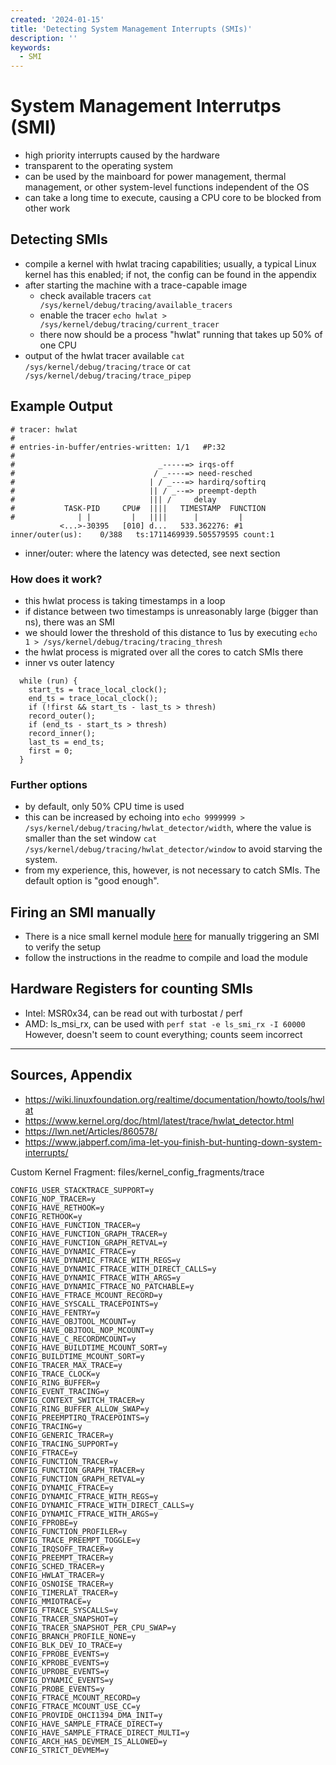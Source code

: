 ```yaml
---
created: '2024-01-15'
title: 'Detecting System Management Interrupts (SMIs)'
description: ''
keywords:
  - SMI
---
```


# System Management Interrutps (SMI)

- high priority interrupts caused by the hardware
- transparent to the operating system
- can be used by the mainboard for power management, thermal management, or other system-level functions independent of the OS
- can take a long time to execute, causing a CPU core to be blocked from other work

## Detecting SMIs

- compile a kernel with hwlat tracing capabilities; usually, a typical Linux kernel has this enabled; if not, the config can be found in the appendix
- after starting the machine with a trace-capable image
    - check available tracers `cat /sys/kernel/debug/tracing/available_tracers`
    - enable the tracer `echo hwlat > /sys/kernel/debug/tracing/current_tracer`
    - there now should be a process "hwlat" running that takes up 50% of one CPU
- output of the hwlat tracer available `cat /sys/kernel/debug/tracing/trace` or `cat /sys/kernel/debug/tracing/trace_pipep`

## Example Output

```
# tracer: hwlat
#
# entries-in-buffer/entries-written: 1/1   #P:32
#
#                                _-----=> irqs-off
#                               / _----=> need-resched
#                              | / _---=> hardirq/softirq
#                              || / _--=> preempt-depth
#                              ||| /     delay
#           TASK-PID     CPU#  ||||   TIMESTAMP  FUNCTION
#              | |         |   ||||      |         |
           <...>-30395   [010] d...   533.362276: #1     inner/outer(us):    0/388   ts:1711469939.505579595 count:1
```

- inner/outer: where the latency was detected, see next section

### How does it work?

- this hwlat process is taking timestamps in a loop
- if distance between two timestamps is unreasonably large (bigger than ns), there was an SMI
- we should lower the threshold of this distance to 1us by executing `echo 1 > /sys/kernel/debug/tracing/tracing_thresh`
- the hwlat process is migrated over all the cores to catch SMIs there
- inner vs outer latency

```
  while (run) {
    start_ts = trace_local_clock();
    end_ts = trace_local_clock();
    if (!first && start_ts - last_ts > thresh)
	record_outer();
    if (end_ts - start_ts > thresh)
	record_inner();
    last_ts = end_ts;
    first = 0;
  }
```

### Further options

- by default, only 50% CPU time is used
- this can be increased by echoing into `echo 9999999 > /sys/kernel/debug/tracing/hwlat_detector/width`, where the value is smaller than the set window `cat /sys/kernel/debug/tracing/hwlat_detector/window` to avoid starving the system.
- from my experience, this, however, is not necessary to catch SMIs. The default option is "good enough".

## Firing an SMI manually

- There is a nice small kernel module [here](https://github.com/jib218/kernel-module-smi-trigger) for manually triggering an SMI to verify the setup
- follow the instructions in the readme to compile and load the module

## Hardware Registers for counting SMIs

- Intel: MSR0x34, can be read out with turbostat / perf
- AMD: ls\_msi\_rx, can be used with `perf stat -e ls_smi_rx -I 60000`
However, doesn't seem to count everything; counts seem incorrect

---

## Sources, Appendix

- https://wiki.linuxfoundation.org/realtime/documentation/howto/tools/hwlat
- https://www.kernel.org/doc/html/latest/trace/hwlat_detector.html
- https://lwn.net/Articles/860578/
- https://www.jabperf.com/ima-let-you-finish-but-hunting-down-system-interrupts/

Custom Kernel Fragment: files/kernel\_config\_fragments/trace

```
CONFIG_USER_STACKTRACE_SUPPORT=y
CONFIG_NOP_TRACER=y
CONFIG_HAVE_RETHOOK=y
CONFIG_RETHOOK=y
CONFIG_HAVE_FUNCTION_TRACER=y
CONFIG_HAVE_FUNCTION_GRAPH_TRACER=y
CONFIG_HAVE_FUNCTION_GRAPH_RETVAL=y
CONFIG_HAVE_DYNAMIC_FTRACE=y
CONFIG_HAVE_DYNAMIC_FTRACE_WITH_REGS=y
CONFIG_HAVE_DYNAMIC_FTRACE_WITH_DIRECT_CALLS=y
CONFIG_HAVE_DYNAMIC_FTRACE_WITH_ARGS=y
CONFIG_HAVE_DYNAMIC_FTRACE_NO_PATCHABLE=y
CONFIG_HAVE_FTRACE_MCOUNT_RECORD=y
CONFIG_HAVE_SYSCALL_TRACEPOINTS=y
CONFIG_HAVE_FENTRY=y
CONFIG_HAVE_OBJTOOL_MCOUNT=y
CONFIG_HAVE_OBJTOOL_NOP_MCOUNT=y
CONFIG_HAVE_C_RECORDMCOUNT=y
CONFIG_HAVE_BUILDTIME_MCOUNT_SORT=y
CONFIG_BUILDTIME_MCOUNT_SORT=y
CONFIG_TRACER_MAX_TRACE=y
CONFIG_TRACE_CLOCK=y
CONFIG_RING_BUFFER=y
CONFIG_EVENT_TRACING=y
CONFIG_CONTEXT_SWITCH_TRACER=y
CONFIG_RING_BUFFER_ALLOW_SWAP=y
CONFIG_PREEMPTIRQ_TRACEPOINTS=y
CONFIG_TRACING=y
CONFIG_GENERIC_TRACER=y
CONFIG_TRACING_SUPPORT=y
CONFIG_FTRACE=y
CONFIG_FUNCTION_TRACER=y
CONFIG_FUNCTION_GRAPH_TRACER=y
CONFIG_FUNCTION_GRAPH_RETVAL=y
CONFIG_DYNAMIC_FTRACE=y
CONFIG_DYNAMIC_FTRACE_WITH_REGS=y
CONFIG_DYNAMIC_FTRACE_WITH_DIRECT_CALLS=y
CONFIG_DYNAMIC_FTRACE_WITH_ARGS=y
CONFIG_FPROBE=y
CONFIG_FUNCTION_PROFILER=y
CONFIG_TRACE_PREEMPT_TOGGLE=y
CONFIG_IRQSOFF_TRACER=y
CONFIG_PREEMPT_TRACER=y
CONFIG_SCHED_TRACER=y
CONFIG_HWLAT_TRACER=y
CONFIG_OSNOISE_TRACER=y
CONFIG_TIMERLAT_TRACER=y
CONFIG_MMIOTRACE=y
CONFIG_FTRACE_SYSCALLS=y
CONFIG_TRACER_SNAPSHOT=y
CONFIG_TRACER_SNAPSHOT_PER_CPU_SWAP=y
CONFIG_BRANCH_PROFILE_NONE=y
CONFIG_BLK_DEV_IO_TRACE=y
CONFIG_FPROBE_EVENTS=y
CONFIG_KPROBE_EVENTS=y
CONFIG_UPROBE_EVENTS=y
CONFIG_DYNAMIC_EVENTS=y
CONFIG_PROBE_EVENTS=y
CONFIG_FTRACE_MCOUNT_RECORD=y
CONFIG_FTRACE_MCOUNT_USE_CC=y
CONFIG_PROVIDE_OHCI1394_DMA_INIT=y
CONFIG_HAVE_SAMPLE_FTRACE_DIRECT=y
CONFIG_HAVE_SAMPLE_FTRACE_DIRECT_MULTI=y
CONFIG_ARCH_HAS_DEVMEM_IS_ALLOWED=y
CONFIG_STRICT_DEVMEM=y
```
